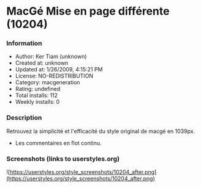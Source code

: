# MacGé Mise en page différente (10204)

### Information
- Author: Ker Tiam (unknown)
- Created at: unknown
- Updated at: 1/26/2009, 4:15:21 PM
- License: NO-REDISTRIBUTION
- Category: macgeneration
- Rating: undefined
- Total installs: 112
- Weekly installs: 0


### Description
Retrouvez la simplicité et l'efficacité du style original de macgé en 1039px. 

+ Les commentaires en flot continu.


### Screenshots (links to userstyles.org)
![https://userstyles.org/style_screenshots/10204_after.png](https://userstyles.org/style_screenshots/10204_after.png)



